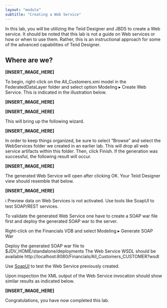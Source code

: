 ```yaml
---
layout: "module"
subtitle: "Creating a Web Service"
---
```


In this lab, you will be utilizing the Teiid Designer and JBDS to create a Web service. It should be noted that this lab is not a guide on Web services or how or when to use them. Rather, this is an instructional approach for some of the advanced capabilities of Teiid Designer.

## Where are we?

**[INSERT_IMAGE_HERE]**

To begin, right-click on the All_Customers.xmi model in the FederatedDataLayer folder and select option Modeling ▸ Create Web Service. This is indicated in the illustration below.

**[INSERT_IMAGE_HERE]**

**[INSERT_IMAGE_HERE]**

This will bring up the following wizard.

**[INSERT_IMAGE_HERE]**

In order to keep things organized, be sure to select “Browse” and select the WebServices folder we created in an earlier lab. This will drop all web service artifacts within this folder. Then, click Finish. If the generation was successful, the following result will occur.

**[INSERT_IMAGE_HERE]**

The generated Web Service will open after clicking OK. Your Teiid Designer view should resemble that below.

**[INSERT_IMAGE_HERE]**

:information_source: Preview data on Web Services is not activated. Use tools like SoapUI to test SOAP/REST services.

To validate the generated Web Service one have to create a SOAP war file first and deploy the generated SOAP war to the server.

Right-click on the Financials VDB and select Modeling ▸ Generate SOAP War

Deploy the generated SOAP war file to $JDV_HOME/standalone/deployments The Web Service WSDL should be available http://localhost:8080/Financials/All_Customers_CUSTOMER?wsdl

Use [SoapUI](http://bit.ly/2d63gqV) to test the Web Service previously created.

Upon inspection the XML output of the Web Service invocation should show similar results as indicated below.

**[INSERT_IMAGE_HERE]**

Congratulations, you have now completed this lab.
